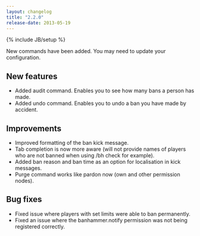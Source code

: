 ```yaml
---
layout: changelog
title: "2.2.0"
release-date: 2013-05-19
---
```

{% include JB/setup %}

<div class="alert">
  New commands have been added. You may need to update your configuration. 
</div>

## New features

* Added audit command. Enables you to see how many bans a person has made.
* Added undo command. Enables you to undo a ban you have made by accident.

## Improvements

* Improved formatting of the ban kick message.
* Tab completion is now more aware (will not provide names of players who are not banned when using /bh check for example).
* Added ban reason and ban time as an option for localisation in kick messages.
* Purge command works like pardon now (own and other permission nodes).

## Bug fixes

* Fixed issue where players with set limits were able to ban permanently.
* Fixed an issue where the banhammer.notify permission was not being registered correctly.
